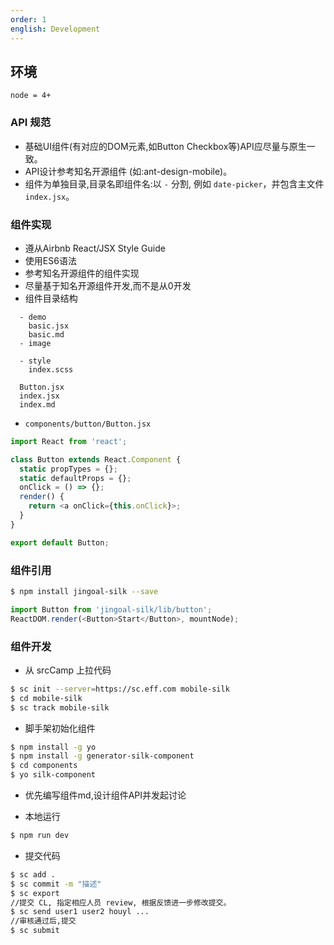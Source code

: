 ```yaml
---
order: 1
english: Development
---
```


## 环境

```
node = 4+
```

### API 规范

- 基础UI组件(有对应的DOM元素,如Button Checkbox等)API应尽量与原生一致。
- API设计参考知名开源组件 (如:ant-design-mobile)。
- 组件为单独目录,目录名即组件名:以 `-` 分割, 例如 `date-picker`，并包含主文件`index.jsx`。


### 组件实现
- 遵从Airbnb React/JSX Style Guide
- 使用ES6语法
- 参考知名开源组件的组件实现
- 尽量基于知名开源组件开发,而不是从0开发
- 组件目录结构
```
  - demo
    basic.jsx
    basic.md
  - image

  - style
    index.scss

  Button.jsx
  index.jsx
  index.md
```

- `components/button/Button.jsx`

```js
import React from 'react';

class Button extends React.Component {
  static propTypes = {};
  static defaultProps = {};
  onClick = () => {};
  render() {
    return <a onClick={this.onClick}>;
  }
}

export default Button;
```

### 组件引用

```bash
$ npm install jingoal-silk --save
```
```js
import Button from 'jingoal-silk/lib/button';
ReactDOM.render(<Button>Start</Button>, mountNode);
```

### 组件开发

- 从 srcCamp 上拉代码

```bash
$ sc init --server=https://sc.eff.com mobile-silk
$ cd mobile-silk
$ sc track mobile-silk

```
- 脚手架初始化组件
```bash
$ npm install -g yo
$ npm install -g generator-silk-component
$ cd components
$ yo silk-component

```
- 优先编写组件md,设计组件API并发起讨论


- 本地运行
```bash
$ npm run dev
```

- 提交代码

```bash
$ sc add .
$ sc commit -m "描述"
$ sc export
//提交 CL, 指定相应人员 review, 根据反馈进一步修改提交。
$ sc send user1 user2 houyl ...
//审核通过后,提交
$ sc submit
```
